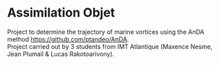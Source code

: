 # Assimilation Objet

Project to determine the trajectory of marine vortices using the AnDA method https://github.com/ptandeo/AnDA.  
Project carried out by 3 students from IMT Atlantique (Maxence Nesme, Jean Plumail & Lucas Rakotoarivony).
